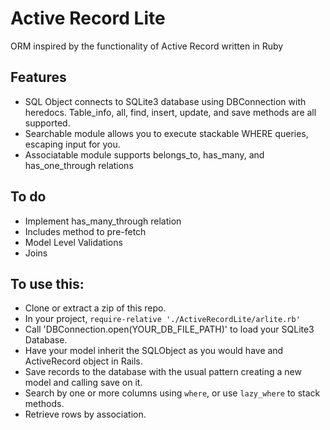 # Active Record Lite

ORM inspired by the functionality of Active Record written in Ruby

## Features
- SQL Object connects to SQLite3 database using DBConnection with heredocs. Table_info, all, find, insert, update, and save methods are all supported.
- Searchable module allows you to execute stackable WHERE queries, escaping input for you.
- Associatable module supports belongs_to, has_many, and has_one_through relations

## To do
- Implement has_many_through relation
- Includes method to pre-fetch
- Model Level Validations
- Joins

## To use this:
- Clone or extract a zip of this repo.
- In your project, `require-relative './ActiveRecordLite/arlite.rb'`
- Call 'DBConnection.open(YOUR_DB_FILE_PATH)' to load your SQLite3 Database.
- Have your model inherit the SQLObject as you would have and ActiveRecord object in Rails.
- Save records to the database with the usual pattern creating a new model and calling save on it.
- Search by one or more columns using `where`, or use `lazy_where` to stack methods.
- Retrieve rows by association.
